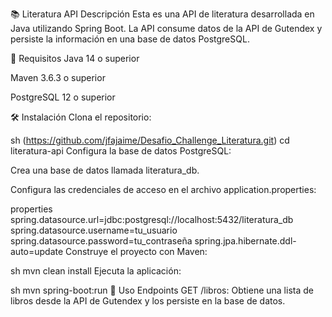 📚 Literatura API
Descripción
Esta es una API de literatura desarrollada en Java utilizando Spring Boot. La API consume datos de la API de Gutendex y persiste la información en una base de datos PostgreSQL.

🚀 Requisitos
Java 14 o superior

Maven 3.6.3 o superior

PostgreSQL 12 o superior

🛠️ Instalación
Clona el repositorio:

sh
(https://github.com/jfajaime/Desafio_Challenge_Literatura.git)
cd literatura-api
Configura la base de datos PostgreSQL:

Crea una base de datos llamada literatura_db.

Configura las credenciales de acceso en el archivo application.properties:

properties
spring.datasource.url=jdbc:postgresql://localhost:5432/literatura_db
spring.datasource.username=tu_usuario
spring.datasource.password=tu_contraseña
spring.jpa.hibernate.ddl-auto=update
Construye el proyecto con Maven:

sh
mvn clean install
Ejecuta la aplicación:

sh
mvn spring-boot:run
📖 Uso
Endpoints
GET /libros: Obtiene una lista de libros desde la API de Gutendex y los persiste en la base de datos.
